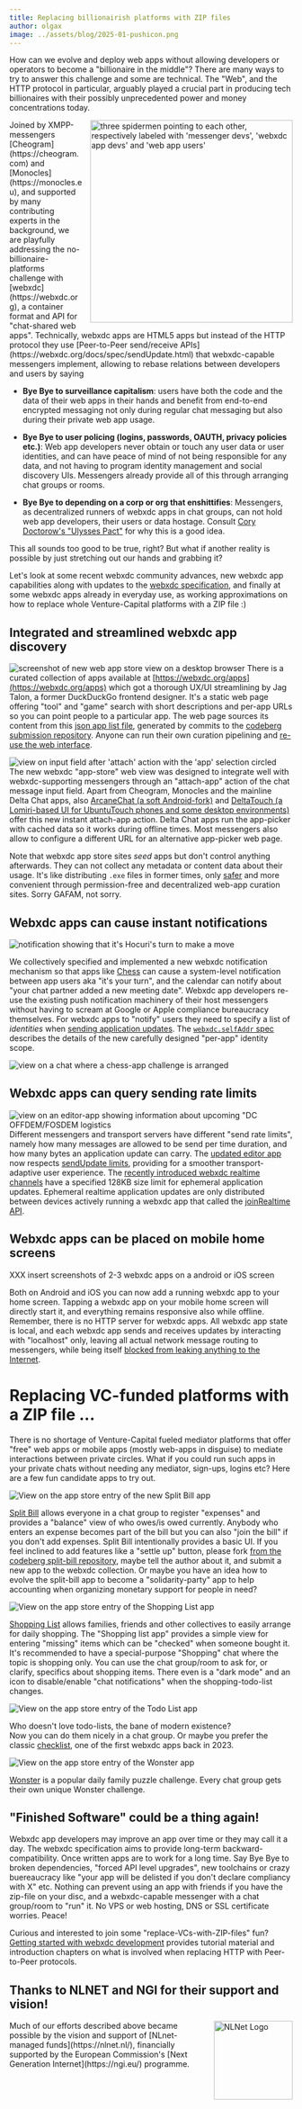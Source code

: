 ```yaml
---
title: Replacing billionairish platforms with ZIP files
author: olgax
image: ../assets/blog/2025-01-pushicon.png
---
```


How can we evolve and deploy web apps without allowing developers or operators to become a "billionaire in the middle"? 
There are many ways to try to answer this challenge and some are technical. 
The "Web", and the HTTP protocol in particular, 
arguably played a crucial part in producing tech billionaires
with their possibly unprecedented power and money concentrations today. 

<img alt="three spidermen pointing to each other, respectively labeled with 'messenger devs', 'webxdc app devs' and 'web app users'" src="../assets/blog/2025-01-spider3.jpg" width="360" style="float:right; margin-left:1em;" />
Joined by XMPP-messengers [Cheogram](https://cheogram.com) and [Monocles](https://monocles.eu), 
and supported by many contributing experts in the background, 
we are playfully addressing the no-billionaire-platforms challenge with 
[webxdc](https://webxdc.org), a container format and API for "chat-shared web apps". 
Technically, webxdc apps are HTML5 apps but instead of the HTTP protocol 
they use [Peer-to-Peer send/receive APIs](https://webxdc.org/docs/spec/sendUpdate.html) 
that webxdc-capable messengers implement,
allowing to rebase relations between developers and users by saying

- **Bye Bye to surveillance capitalism**:
  users have both the code and the data of their web apps in their hands 
  and benefit from end-to-end encrypted messaging not only during regular chat messaging 
  but also during their private web app usage.

- **Bye Bye to user policing (logins, passwords, OAUTH, privacy policies etc.)**: 
  Web app developers never obtain or touch any user data or user identities,
  and can have peace of mind of not being responsible for any data, 
  and not having to program identity management and social discovery UIs. 
  Messengers already provide all of this through arranging chat groups or rooms. 

- **Bye Bye to depending on a corp or org that enshittifies**: 
  Messengers, as decentralized runners of webxdc apps in chat groups, 
  can not hold web app developers, their users or data hostage. 
  Consult [Cory Doctorow's "Ulysses Pact"](https://pluralistic.net/2024/11/02/ulysses-pact/)
  for why this is a good idea. 

This all sounds too good to be true, right? 
But what if another reality is possible by just stretching out our hands and grabbing it? 

Let's look at some recent webxdc community advances,
new webxdc app capabilities along with updates to the [webxdc specification](https://webxdc.org/docs/spec/index.html),
and finally at some webxdc apps already in everyday use,
as working approximations on how to replace whole Venture-Capital platforms with a ZIP file :)

## Integrated and streamlined webxdc app discovery 

![screenshot of new web app store view on a desktop browser](../assets/blog/2025-01-browser-store.png)
There is a curated collection of apps available at [https://webxdc.org/apps](https://webxdc.org/apps) which got a thorough UX/UI streamlining by Jag Talon, 
a former DuckDuckGo frontend designer. 
It's a static web page offering "tool" and "game" search 
with short descriptions and per-app URLs so you can point people to a particular app.
The web page sources its content from this [json app list file](https://apps.testrun.org/xdcget-lock.json),
generated by commits to the [codeberg submission repository](https://codeberg.org/webxdc/xdcget/). 
Anyone can run their own curation pipelining and [re-use the web interface](https://github.com/webxdc/website/tree/main/website/apps). 

![view on input field after 'attach' action with the 'app' selection circled](../assets/blog/2025-01-appattach.jpg)
The new webxdc "app-store" web view was designed to integrate well
with webxdc-supporting messengers through an "attach-app" action of the chat message input field. 
Apart from Cheogram, Monocles and the mainline Delta Chat apps, 
also [ArcaneChat (a soft Android-fork)](https://arcanechat.me/) and [DeltaTouch (a Lomiri-based UI for UbuntuTouch phones and some desktop environments)](https://delta.chat/en/2023-07-02-deltatouch) 
offer this new instant attach-app action. 
Delta Chat apps run the app-picker with cached data so it works during offline times. 
Most messengers also allow to configure a different URL for an alternative app-picker web page. 

Note that webxdc app store sites *seed* apps but don't control anything afterwards. 
They can not collect any metadata or content data about their usage. 
It's like distributing `.exe` files in former times, 
only [safer](https://delta.chat/en/2023-05-22-webxdc-security)
and more convenient through permission-free and decentralized web-app curation sites. 
Sorry GAFAM, not sorry. 


## Webxdc apps can cause instant notifications 

![notification showing that it's Hocuri's turn to make a move](../assets/blog/2025-01-chess-noti.jpg)

We collectively specified and implemented a new webxdc notification mechanism so that apps like
[Chess](https://webxdc.org/apps/#arcanecircle-chess) can cause a system-level notification between app users aka "it's your turn",
and the calendar can notify about "your chat partner added a new meeting date". 
Webxdc app developers re-use the existing push notification machinery of their host messengers 
without having to scream at Google or Apple compliance bureaucracy themselves. 
For webxdc apps to "notify" users they need to specify a list of *identities*
when [sending application updates](https://webxdc.org/docs/spec/sendUpdate.html). 
The [`webxdc.selfAddr` spec](https://webxdc.org/docs/spec/selfAddr_and_selfName.html#selfaddr) 
describes the details of the new carefully designed "per-app" identity scope. 

![view on a chat where a chess-app challenge is arranged](../assets/blog/2025-01-chess-setup.png)


## Webxdc apps can query sending rate limits 

![view on an editor-app showing information about upcoming "DC OFFDEM/FOSDEM logistics](../assets/blog/2025-01-editor.png)
Different messengers and transport servers have different "send rate limits",
namely how many messages are allowed to be send per time duration,
and how many bytes an application update can carry. 
The [updated editor app](https://webxdc.org/apps/#webxdc-editor) now respects 
[sendUpdate limits](https://webxdc.org/docs/spec/sendUpdate.html#messaging-layer-limits-for-sendupdate),
providing for a smoother transport-adaptive user experience. 
The [recently introduced webxdc realtime channels](https://delta.chat/en/2024-11-20-webxdc-realtime) have a specified 128KB size limit for ephemeral application updates. 
Ephemeral realtime application updates 
are only distributed between devices actively running a webxdc app
that called the [joinRealtime API](https://webxdc.org/docs/spec/joinRealtimeChannel.html). 


## Webxdc apps can be placed on mobile home screens

XXX insert screenshots of 2-3 webxdc apps on a android or iOS screen

Both on Android and iOS you can now add a running webxdc app to your home screen. 
Tapping a webxdc app on your mobile home screen will directly start it,
and everything remains responsive also while offline. 
Remember, there is no HTTP server for webxdc apps. 
All webxdc app state is local, and each webxdc app sends and receives updates 
by interacting with "localhost" only, 
leaving all actual network message routing to messengers,
while being itself
[blocked from leaking anything to the Internet](https://delta.chat/en/2023-05-22-webxdc-security). 


# Replacing VC-funded platforms with a ZIP file ... 

There is no shortage of Venture-Capital fueled mediator platforms that 
offer "free" web apps or mobile apps (mostly web-apps in disguise) 
to mediate interactions between private circles. 
What if you could run such apps in your private chats without needing any mediator,
sign-ups, logins etc?
Here are a few fun candidate apps to try out. 

![View on the app store entry of the new Split Bill app](../assets/blog/2025-01-splitbillmeta.png)

[Split Bill](https://webxdc.org/apps/#jagtalon-splitbill)
allows everyone in a chat group to register "expenses" and provides a "balance" view
of who owes/is owed currently. 
Anybody who enters an expense becomes part of the bill but
you can also "join the bill" if you don't add expenses. 
Split Bill intentionally provides a basic UI. 
If you feel inclined to add features like a "settle up" button, 
please fork [from the codeberg split-bill repository](https://codeberg.org/jagtalon/split-bill/),
maybe tell the author about it, and submit a new app to the webxdc collection. 
Or maybe you have an idea how to evolve the split-bill app to become a "solidarity-party" 
app to help accounting when organizing monetary support for people in need? 


![View on the app store entry of the Shopping List app](../assets/blog/2025-01-shopping1.png)

[Shopping List](https://webxdc.org/apps/#shoppinglist)
allows families, friends and other collectives to easily arrange for daily shopping. 
The "Shopping list app" provides a simple view for entering "missing" items 
which can be "checked" when someone bought it. 
It's recommended to have a special-purpose "Shopping" chat where the topic is shopping only. 
You can use the chat group/room to ask for, or clarify, specifics about shopping items. 
There even is a "dark mode" and an icon to disable/enable "chat notifications"
when the shopping-todo-list changes. 

![View on the app store entry of the Todo List app](../assets/blog/2025-01-todolist.png)

Who doesn't love todo-lists, the bane of modern existence?  
Now you can do them nicely in a chat group.
Or maybe you prefer the classic [checklist](https://webxdc.org/apps/#webxdc-checklist),
one of the first webxdc apps back in 2023. 


![View on the app store entry of the Wonster app](../assets/blog/2025-01-wonster.png)

[Wonster](https://webxdc.org/apps/#arcanecircle-wonster)
is a popular daily family puzzle challenge. 
Every chat group gets their own unique Wonster challenge. 


## "Finished Software" could be a thing again!

Webxdc app developers may improve an app over time or they may call it a day. 
The webxdc specification aims to provide long-term backward-compatibility.
Once written apps are to work for a long time. 
Say Bye Bye to broken dependencies, "forced API level upgrades", new toolchains 
or crazy buereaucracy like 
"your app will be delisted if you don't declare compliancy with X" etc. 
Nothing can prevent using an app with friends if you have the zip-file on your disc, 
and a webxdc-capable messenger with a chat group/room to "run" it. 
No VPS or web hosting, DNS or SSL certificate worries. Peace!

Curious and interested to join some "replace-VCs-with-ZIP-files" fun? 
[Getting started with webxdc development](https://webxdc.org/docs/) 
provides tutorial material and introduction chapters on what is involved
when replacing HTTP with Peer-to-Peer protocols. 

## Thanks to NLNET and NGI for their support and vision!

<img alt="NLNet Logo" src="../assets/logos/logo_nlnet.svg" width="140" style="float:right; margin-left:1em;" />  
Much of our efforts described above became possible
by the vision and support of [NLnet-managed funds](https://nlnet.nl/),
financially supported by the European Commission's 
[Next Generation Internet](https://ngi.eu/) programme.

